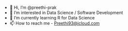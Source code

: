 - 👋 Hi, I’m @preethi-prak
- 👀 I’m interested in Data Science / Software Development
- 🌱 I’m currently learning R for Data Science 
- 📫 How to reach me - Preethi93@icloud.com

<!---
preethi-prak/preethi-prak is a ✨ special ✨ repository because its `README.md` (this file) appears on your GitHub profile.
You can click the Preview link to take a look at your changes.
--->
